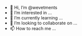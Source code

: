 - 👋 Hi, I’m @wevetments
- 👀 I’m interested in ...
- 🌱 I’m currently learning ...
- 💞️ I’m looking to collaborate on ...
- 📫 How to reach me ...

